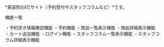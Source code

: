 *美容院のECサイト（予約受付やスタッフコラムなど）*です。

機能一覧


  ・予約空き情報確認機能
  ・予約機能
  ・商品一覧表示機能
  ・商品詳細表示機能
  ・カート追加機能
  ・ログイン機能
  ・スタッフコラム一覧表示機能
  ・スタッフコラム詳細表示機能
